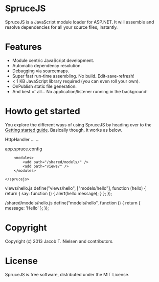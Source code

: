 SpruceJS
========
SpruceJS is a JavaScript module loader for ASP.NET. It will assemble and resolve dependencies for all your source files, instantly.

Features
========
* Module centric JavaScript development.
* Automatic dependency resolution.
* Debugging via sourcemaps.
* Super fast run-time assembling. No build. Edit-save-refresh!
* < 1 KB JavaScript library required (you can even roll your own).
* OnPublish static file generation.
* And best of all... No application/listener running in the background!

Howto get started
=================
You explore the different ways of using SpruceJS by heading over to the [Getting started guide](https://github.com/whoknewdk/SpruceJS/wiki/Getting-started). 
Basically though, it works as below.

HttpHandler
	...
	<handlers>
		<add name="SpruceJS" verb="*" path="*.spruce.js*" type="SpruceJS.Web.SpruceJSHttpHandler,SpruceJS.Web" />
		<add name="NoCache" verb="*" path="*.js" type="SpruceJS.Web.Utils.NoCacheHttpHandler,SpruceJS.Web" />
	</handlers>
	...

app.spruce.config
	<sprucejs>

		<modules>
			<add path="/shared/models/" />
			<add path="views/" />
		</modules>

	</sprucejs>

views/hello.js
	define("views/hello", ["models/hello"], function (hello) {
		return {
			say: function () {
				alert(hello.message);
			}
		};
	});

/shared/models/hello.js
	define("models/hello", function () {
		return {
			message: 'Hello'
		};
	});

Copyright
=========
Copyright (c) 2013 Jacob T. Nielsen and contributors.

License
=======
SpruceJS is free software, distributed under the MIT License.